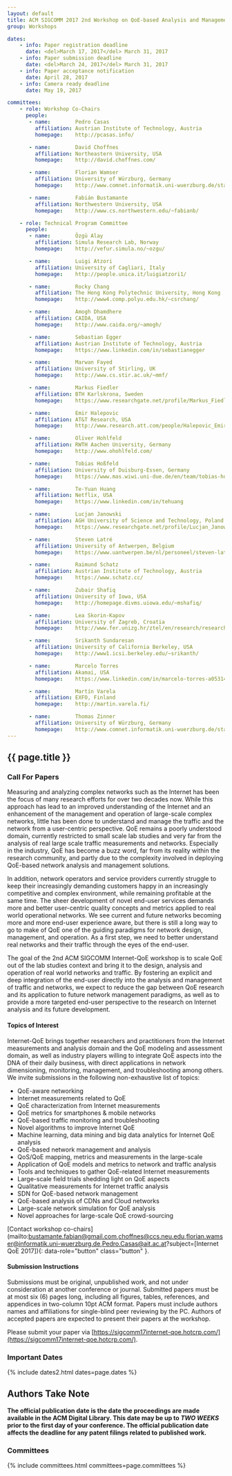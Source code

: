 ```yaml
---
layout: default
title: ACM SIGCOMM 2017 2nd Workshop on QoE-based Analysis and Management of Data Communication Networks (Internet-QoE 2017)
group: Workshops

dates:
    - info: Paper registration deadline
      date: <del>March 17, 2017</del> March 31, 2017
    - info: Paper submission deadline
      date: <del>March 24, 2017</del> March 31, 2017
    - info: Paper acceptance notification
      date: April 28, 2017
    - info: Camera ready deadline
      date: May 19, 2017

committees:
    - role: Workshop Co-Chairs
      people:
       - name:        Pedro Casas
         affiliation: Austrian Institute of Technology, Austria
         homepage:    http://pcasas.info/

       - name:        David Choffnes
         affiliation: Northeastern University, USA
         homepage:    http://david.choffnes.com/

       - name:        Florian Wamser
         affiliation: University of Würzburg, Germany
         homepage:    http://www.comnet.informatik.uni-wuerzburg.de/staff/members/florian_wamser/

       - name:        Fabián Bustamante
         affiliation: Northwestern University, USA
         homepage:    http://www.cs.northwestern.edu/~fabianb/

    - role: Technical Program Committee
      people:
       - name:        Özgü Alay
         affiliation: Simula Research Lab, Norway
         homepage:    http://vefur.simula.no/~ozgu/

       - name:        Luigi Atzori
         affiliation: University of Cagliari, Italy
         homepage:    http://people.unica.it/luigiatzori1/

       - name:        Rocky Chang
         affiliation: The Hong Kong Polytechnic University, Hong Kong
         homepage:    http://www4.comp.polyu.edu.hk/~csrchang/

       - name:        Amogh Dhamdhere
         affiliation: CAIDA, USA
         homepage:    http://www.caida.org/~amogh/

       - name:        Sebastian Egger
         affiliation: Austrian Institute of Technology, Austria
         homepage:    https://www.linkedin.com/in/sebastianegger

       - name:        Marwan Fayed
         affiliation: University of Stirling, UK
         homepage:    http://www.cs.stir.ac.uk/~mmf/

       - name:        Markus Fiedler
         affiliation: BTH Karlskrona, Sweden
         homepage:    https://www.researchgate.net/profile/Markus_Fiedler2

       - name:        Emir Halepovic
         affiliation: AT&T Research, USA
         homepage:    http://www.research.att.com/people/Halepovic_Emir/index.html?fbid=62BoBlTfs4g

       - name:        Oliver Hohlfeld
         affiliation: RWTH Aachen University, Germany
         homepage:    http://www.ohohlfeld.com/

       - name:        Tobias Hoßfeld
         affiliation: University of Duisburg-Essen, Germany
         homepage:    https://www.mas.wiwi.uni-due.de/en/team/tobias-hossfeld/

       - name:        Te-Yuan Huang
         affiliation: Netflix, USA
         homepage:    https://www.linkedin.com/in/tehuang

       - name:        Lucjan Janowski
         affiliation: AGH University of Science and Technology, Poland
         homepage:    https://www.researchgate.net/profile/Lucjan_Janowski/publications

       - name:        Steven Latré
         affiliation: University of Antwerpen, Belgium
         homepage:    https://www.uantwerpen.be/nl/personeel/steven-latre/

       - name:        Raimund Schatz
         affiliation: Austrian Institute of Technology, Austria
         homepage:    https://www.schatz.cc/

       - name:        Zubair Shafiq
         affiliation: University of Iowa, USA
         homepage:    http://homepage.divms.uiowa.edu/~mshafiq/

       - name:        Lea Skorin-Kapov
         affiliation: University of Zagreb, Croatia
         homepage:    http://www.fer.unizg.hr/ztel/en/research/research_groups/netmedia/people/lea_skorin-kapov

       - name:        Srikanth Sundaresan
         affiliation: University of California Berkeley, USA
         homepage:    http://www1.icsi.berkeley.edu/~srikanth/

       - name:        Marcelo Torres
         affiliation: Akamai, USA
         homepage:    https://www.linkedin.com/in/marcelo-torres-a053149b

       - name:        Martín Varela
         affiliation: EXFO, Finland
         homepage:    http://martin.varela.fi/

       - name:        Thomas Zinner
         affiliation: University of Würzburg, Germany
         homepage:    http://www.comnet.informatik.uni-wuerzburg.de/staff/members/thomas_zinner/
---
```


## {{ page.title }}

### Call For Papers

Measuring and analyzing complex networks such as the Internet has been the focus of many research efforts for over two decades now. While this approach has lead to an improved understanding of the Internet and an enhancement of the management and operation of large-scale complex networks, little has been done to understand and manage the traffic and the network from a user-centric perspective. QoE remains a poorly understood domain, currently restricted to small scale lab studies and very far from the analysis of real large scale traffic measurements and networks. Especially in the industry, QoE has become a buzz word, far from its reality within the research community, and partly due to the complexity involved in deploying QoE-based network analysis and management solutions.

In addition, network operators and service providers currently struggle to keep their increasingly demanding customers happy in an increasingly competitive and complex environment, while remaining profitable at the same time. The sheer development of novel end-user services demands more and better user-centric quality concepts and metrics applied to real world operational networks. We see current and future networks becoming more and more end-user experience aware, but there is still a long way to go to make of QoE one of the guiding paradigms for network design, management, and operation. As a first step, we need to better understand real networks and their traffic through the eyes of the end-user.

The goal of the 2nd ACM SIGCOMM Internet-QoE workshop is to scale QoE out of the lab studies context and bring it to the design, analysis and operation of real world networks and traffic. By fostering an explicit and deep integration of the end-user directly into the analysis and management of traffic and networks, we expect to reduce the gap between QoE research and its application to future network management paradigms, as well as to provide a more targeted end-user perspective to the research on Internet analysis and its future development.

#### Topics of Interest

Internet-QoE brings together researchers and practitioners from the Internet measurements and analysis domain and the QoE modeling and assessment domain, as well as industry players willing to integrate QoE aspects into the DNA of their daily business, with direct applications in network dimensioning, monitoring, management, and troubleshooting among others. We invite submissions in the following non-exhaustive list of topics:

- QoE-aware networking
- Internet measurements related to QoE
- QoE characterization from Internet measurements
- QoE metrics for smartphones & mobile networks
- QoE-based traffic monitoring and troubleshooting
- Novel algorithms to improve Internet QoE
- Machine learning, data mining and big data analytics for Internet QoE analysis
- QoE-based network management and analysis
- QoS/QoE mapping, metrics and measurements in the large-scale
- Application of QoE models and metrics to network and traffic analysis
- Tools and techniques to gather QoE-related Internet measurements
- Large-scale field trials shedding light on QoE aspects
- Qualitative measurements for Internet traffic analysis
- SDN for QoE-based network management
- QoE-based analysis of CDNs and Cloud networks
- Large-scale network simulation for QoE analysis
- Novel approaches for large-scale QoE crowd-sourcing

[Contact workshop co-chairs](mailto:bustamante.fabian@gmail.com,choffnes@ccs.neu.edu,florian.wamser@informatik.uni-wuerzburg.de,Pedro.Casas@ait.ac.at?subject=[Internet QoE 2017]){: data-role="button" class="button" }.

#### Submission Instructions

Submissions must be original, unpublished work, and not under consideration at another conference or journal. Submitted papers must be at most six (6) pages long, including all figures, tables, references, and appendices in two-column 10pt ACM format. Papers must include authors names and affiliations for single-blind peer reviewing by the PC. Authors of accepted papers are expected to present their papers at the workshop.

Please submit your paper via [https://sigcomm17internet-qoe.hotcrp.com/](https://sigcomm17internet-qoe.hotcrp.com/).

### Important Dates

{% include dates2.html dates=page.dates %}

## Authors Take Note

**The official publication date is the date the proceedings are made available in the ACM Digital Library. This date may be up to *TWO WEEKS* prior to the first day of your conference. The official publication date affects the deadline for any patent filings related to published work.**

### Committees

{% include committees.html committees=page.committees %}
